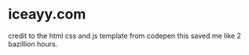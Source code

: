 # iceayy.com

credit to the html css and js template from codepen this saved me like 2 bazillion hours.
